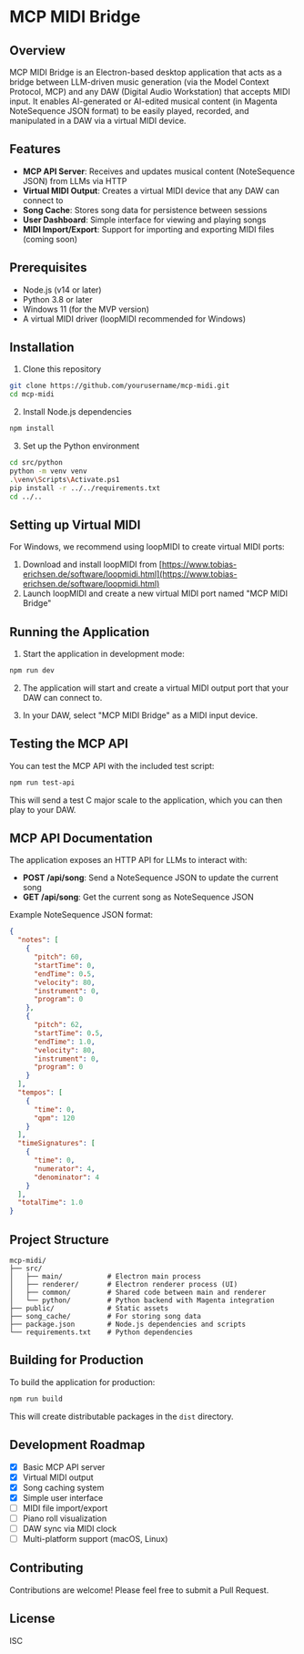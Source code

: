 # MCP MIDI Bridge

## Overview

MCP MIDI Bridge is an Electron-based desktop application that acts as a bridge between LLM-driven music generation (via the Model Context Protocol, MCP) and any DAW (Digital Audio Workstation) that accepts MIDI input. It enables AI-generated or AI-edited musical content (in Magenta NoteSequence JSON format) to be easily played, recorded, and manipulated in a DAW via a virtual MIDI device.

## Features

- **MCP API Server**: Receives and updates musical content (NoteSequence JSON) from LLMs via HTTP
- **Virtual MIDI Output**: Creates a virtual MIDI device that any DAW can connect to
- **Song Cache**: Stores song data for persistence between sessions
- **User Dashboard**: Simple interface for viewing and playing songs
- **MIDI Import/Export**: Support for importing and exporting MIDI files (coming soon)

## Prerequisites

- Node.js (v14 or later)
- Python 3.8 or later
- Windows 11 (for the MVP version)
- A virtual MIDI driver (loopMIDI recommended for Windows)

## Installation

1. Clone this repository

```bash
git clone https://github.com/yourusername/mcp-midi.git
cd mcp-midi
```

2. Install Node.js dependencies

```bash
npm install
```

3. Set up the Python environment

```bash
cd src/python
python -m venv venv
.\venv\Scripts\Activate.ps1
pip install -r ../../requirements.txt
cd ../..
```

## Setting up Virtual MIDI

For Windows, we recommend using loopMIDI to create virtual MIDI ports:

1. Download and install loopMIDI from [https://www.tobias-erichsen.de/software/loopmidi.html](https://www.tobias-erichsen.de/software/loopmidi.html)
2. Launch loopMIDI and create a new virtual MIDI port named "MCP MIDI Bridge"

## Running the Application

1. Start the application in development mode:

```bash
npm run dev
```

2. The application will start and create a virtual MIDI output port that your DAW can connect to.

3. In your DAW, select "MCP MIDI Bridge" as a MIDI input device.

## Testing the MCP API

You can test the MCP API with the included test script:

```bash
npm run test-api
```

This will send a test C major scale to the application, which you can then play to your DAW.

## MCP API Documentation

The application exposes an HTTP API for LLMs to interact with:

- **POST /api/song**: Send a NoteSequence JSON to update the current song
- **GET /api/song**: Get the current song as NoteSequence JSON

Example NoteSequence JSON format:

```json
{
  "notes": [
    {
      "pitch": 60,
      "startTime": 0,
      "endTime": 0.5,
      "velocity": 80,
      "instrument": 0,
      "program": 0
    },
    {
      "pitch": 62,
      "startTime": 0.5,
      "endTime": 1.0,
      "velocity": 80,
      "instrument": 0,
      "program": 0
    }
  ],
  "tempos": [
    {
      "time": 0,
      "qpm": 120
    }
  ],
  "timeSignatures": [
    {
      "time": 0,
      "numerator": 4,
      "denominator": 4
    }
  ],
  "totalTime": 1.0
}
```

## Project Structure

```
mcp-midi/
├── src/
│   ├── main/           # Electron main process
│   ├── renderer/       # Electron renderer process (UI)
│   ├── common/         # Shared code between main and renderer
│   └── python/         # Python backend with Magenta integration
├── public/             # Static assets
├── song_cache/         # For storing song data
├── package.json        # Node.js dependencies and scripts
└── requirements.txt    # Python dependencies
```

## Building for Production

To build the application for production:

```bash
npm run build
```

This will create distributable packages in the `dist` directory.

## Development Roadmap

- [x] Basic MCP API server
- [x] Virtual MIDI output
- [x] Song caching system
- [x] Simple user interface
- [ ] MIDI file import/export
- [ ] Piano roll visualization
- [ ] DAW sync via MIDI clock
- [ ] Multi-platform support (macOS, Linux)

## Contributing

Contributions are welcome! Please feel free to submit a Pull Request.

## License

ISC